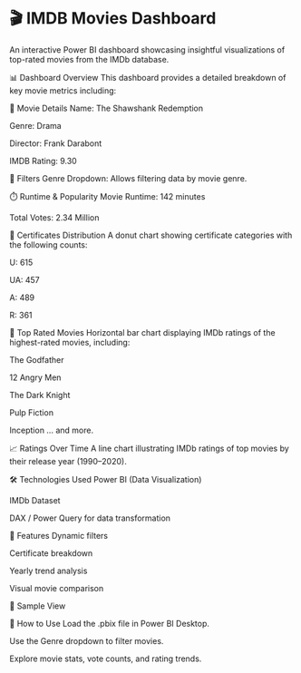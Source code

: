 # 🎬 IMDB Movies Dashboard
An interactive Power BI dashboard showcasing insightful visualizations of top-rated movies from the IMDb database.

📊 Dashboard Overview
This dashboard provides a detailed breakdown of key movie metrics including:

🎥 Movie Details
Name: The Shawshank Redemption

Genre: Drama

Director: Frank Darabont

IMDB Rating: 9.30

🧩 Filters
Genre Dropdown: Allows filtering data by movie genre.

⏱️ Runtime & Popularity
Movie Runtime: 142 minutes

Total Votes: 2.34 Million

🍿 Certificates Distribution
A donut chart showing certificate categories with the following counts:

U: 615

UA: 457

A: 489

R: 361

🌟 Top Rated Movies
Horizontal bar chart displaying IMDb ratings of the highest-rated movies, including:

The Godfather

12 Angry Men

The Dark Knight

Pulp Fiction

Inception
... and more.

📈 Ratings Over Time
A line chart illustrating IMDb ratings of top movies by their release year (1990–2020).

🛠 Technologies Used
Power BI (Data Visualization)

IMDb Dataset

DAX / Power Query for data transformation

📂 Features
Dynamic filters

Certificate breakdown

Yearly trend analysis

Visual movie comparison

📸 Sample View

🚀 How to Use
Load the .pbix file in Power BI Desktop.

Use the Genre dropdown to filter movies.

Explore movie stats, vote counts, and rating trends.
